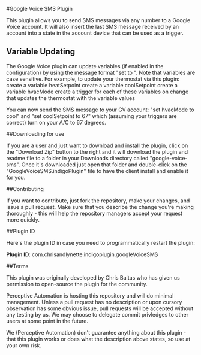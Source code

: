 #Google Voice SMS Plugin

This plugin allows you to send SMS messages via any number to a Google Voice account. It will also insert the last SMS message received by an account into a state in the account device that can be used as a trigger.

## Variable Updating
The Google Voice plugin can update variables (if enabled in the configuration) by using the message format "set <variablename> to <value>".  Note that variables are case sensitive.  For example, to update your thermostat via this plugin:
  create a variable heatSetpoint
  create a variable coolSetpoint
  create a variable hvacMode
  create a trigger for each of these variables on change that updates the thermostat with the variable values

  You can now send the SMS message to your GV account: "set hvacMode to cool" and "set coolSetpoint to 67" which (assuming your triggers are correct) turn on your A/C to 67 degrees.

##Downloading for use

If you are a user and just want to download and install the plugin, click on the "Download Zip" button to the right and it will download the plugin and readme file to a folder in your Downloads directory called "google-voice-sms". Once it's downloaded just open that folder and double-click on the "GoogleVoiceSMS.indigoPlugin" file to have the client install and enable it for you.

##Contributing

If you want to contribute, just fork the repository, make your changes, and issue a pull request. Make sure that you describe the change you're making thoroughly - this will help the repository managers accept your request more quickly.

##Plugin ID

Here's the plugin ID in case you need to programmatically restart the plugin:

**Plugin ID**: com.chrisandlynette.indigoplugin.googleVoiceSMS

##Terms

This plugin was originally developed by Chris Baltas who has given us permission to open-source the plugin for the community.

Perceptive Automation is hosting this repository and will do minimal management. Unless a pull request has no description or upon cursory observation has some obvious issue, pull requests will be accepted without any testing by us. We may choose to delegate commit privledges to other users at some point in the future.

We (Perceptive Automation) don't guarantee anything about this plugin - that this plugin works or does what the description above states, so use at your own risk.
